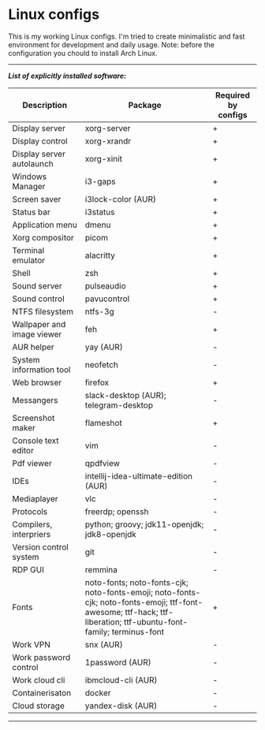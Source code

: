# Linux configs

This is my working Linux configs. I'm tried to create minimalistic and fast environment for development and daily usage.
Note: before the configuration you chould to install Arch Linux.
***
***List of explicitly installed software:***

Description                | Package                                                                                      | Required by configs
---------------------------|----------------------------------------------------------------------------------------------|---------------------
Display server             | xorg-server                                                                                  | +
Display control            | xorg-xrandr                                                                                  | +
Display server autolaunch  | xorg-xinit                                                                                   | +
Windows Manager            | i3-gaps                                                                                      | +
Screen saver               | i3lock-color (AUR)                                                                           | +
Status bar                 | i3status                                                                                     | +
Application menu           | dmenu                                                                                        | +
Xorg compositor            | picom                                                                                        | +
Terminal emulator          | alacritty                                                                                    | +
Shell                      | zsh                                                                                          | +
Sound server               | pulseaudio                                                                                   | +
Sound control              | pavucontrol                                                                                  | +
NTFS filesystem            | ntfs-3g                                                                                      | -
Wallpaper and image viewer | feh                                                                                          | +
AUR helper                 | yay (AUR)                                                                                    | -
System information tool    | neofetch                                                                                     | -
Web browser                | firefox                                                                                      | +
Messangers                 | slack-desktop (AUR); telegram-desktop                                                        | -
Screenshot maker           | flameshot                                                                                    | +
Console text editor        | vim                                                                                          | -
Pdf viewer                 | qpdfview                                                                                     | -
IDEs                       | intellij-idea-ultimate-edition (AUR)                                                         | -
Mediaplayer                | vlc                                                                                          | -
Protocols                  | freerdp; openssh                                                                             | -
Compilers, interpriers     | python; groovy; jdk11-openjdk; jdk8-openjdk                                                  | -
Version control system     | git                                                                                          | -
RDP GUI                    | remmina                                                                                      | -
Fonts                      | noto-fonts; noto-fonts-cjk; noto-fonts-emoji; noto-fonts-cjk; noto-fonts-emoji; ttf-font-awesome; ttf-hack; ttf-liberation; ttf-ubuntu-font-family; terminus-font | +
Work VPN                   | snx (AUR)                                                                                    | -
Work password control      | 1password (AUR)                                                                              | -
Work cloud cli             | ibmcloud-cli (AUR)                                                                           | -
Containerisaton            | docker                                                                                       | -
Cloud storage              | yandex-disk (AUR)                                                                            | -
***
